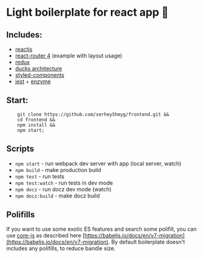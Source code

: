 # Light boilerplate for react app 🤘

## Includes:
- [reactjs](https://reactjs.org/)
- [react-router 4](https://reacttraining.com/react-router/) (example with layout usage)
- [redux](https://redux.js.org/)
- [ducks architecture](https://github.com/erikras/ducks-modular-redux)
- [styled-components](https://www.styled-components.com/)
- [jest](https://jestjs.io/) + [enzyme](http://airbnb.io/enzyme/)

## Start:
```shell
    git clone https://github.com/serheyShmyg/frontend.git &&
    cd frontend &&
    npm install &&
    npm start;
```

## Scripts
- `npm start` - run webpack dev server with app (local server, watch)
- `npm build` - make production build 
- `npm test` - run tests
- `npm test:watch` - run tests in dev mode
- `npm docz` - run docz dev mode (watch)
- `npm docz:build` - make docz build

## Polifills
If you want to use some exotic ES features and search some polifill, you can use [core-js](https://github.com/zloirock/core-js) as described here [https://babeljs.io/docs/en/v7-migration](https://babeljs.io/docs/en/v7-migration).
By default boilerplate doesn't includes any polifills, to reduce bandle size.
